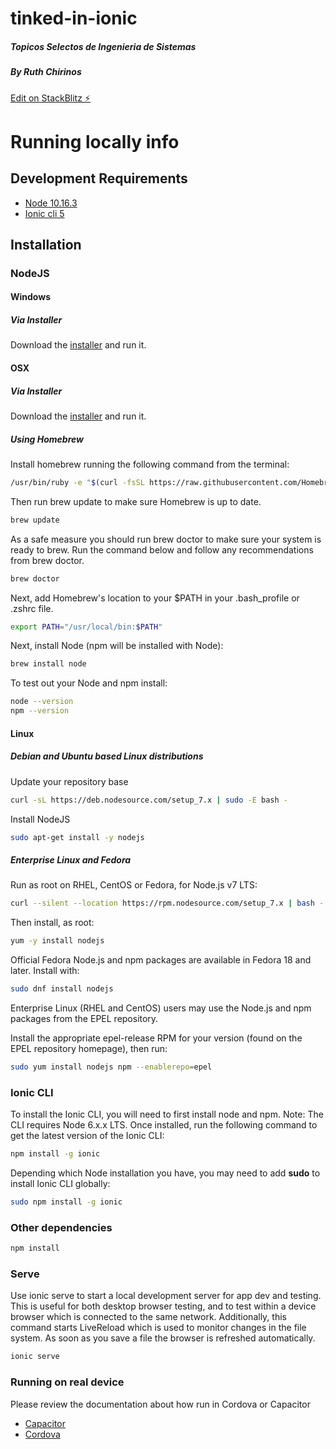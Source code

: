 # tinked-in-ionic

##### Topicos Selectos de Ingenieria de Sistemas
##### By Ruth Chirinos

[Edit on StackBlitz ⚡️](https://stackblitz.com/edit/tinked-in-ionic)


# Running locally info

## Development Requirements

* [Node 10.16.3](https://nodejs.org/en/)
* [Ionic cli 5](http://ionicframework.com/docs/cli/)

## Installation

### NodeJS

#### Windows

##### Via Installer

Download the [installer](https://nodejs.org/dist/v7.9.0/node-v7.9.0-x86.msi) and run it.

#### OSX

##### Via Installer

Download the [installer](https://nodejs.org/dist/v7.9.0/node-v7.9.0.pkg) and run it.

##### Using Homebrew

Install homebrew running the following command from the terminal:

```bash
/usr/bin/ruby -e "$(curl -fsSL https://raw.githubusercontent.com/Homebrew/install/master/install)"
```

Then run brew update to make sure Homebrew is up to date.

```bash
brew update
```

As a safe measure you should run brew doctor to make sure your system is ready to brew. Run the command below and follow any recommendations from brew doctor.

```bash
brew doctor
```

Next, add Homebrew's location to your $PATH in your .bash_profile or .zshrc file.

```bash
export PATH="/usr/local/bin:$PATH"
```

Next, install Node (npm will be installed with Node):

```bash
brew install node
```

To test out your Node and npm install:

```bash
node --version
npm --version
```

#### Linux

##### Debian and Ubuntu based Linux distributions

Update your repository base

```bash
curl -sL https://deb.nodesource.com/setup_7.x | sudo -E bash -
```

Install NodeJS

```bash
sudo apt-get install -y nodejs
```

##### Enterprise Linux and Fedora

Run as root on RHEL, CentOS or Fedora, for Node.js v7 LTS:

```bash
curl --silent --location https://rpm.nodesource.com/setup_7.x | bash -
```

Then install, as root:

```bash
yum -y install nodejs
```

Official Fedora Node.js and npm packages are available in Fedora 18 and later. Install with:

```bash
sudo dnf install nodejs
```

Enterprise Linux (RHEL and CentOS) users may use the Node.js and npm packages from the EPEL repository.

Install the appropriate epel-release RPM for your version (found on the EPEL repository homepage), then run:

```bash
sudo yum install nodejs npm --enablerepo=epel
```

### Ionic CLI

To install the Ionic CLI, you will need to first install node and npm. Note: The CLI requires Node 6.x.x LTS. Once installed, run the following command to get the latest version of the Ionic CLI:

```bash
npm install -g ionic
```
Depending which Node installation you have, you may need to add **sudo** to install Ionic CLI globally:

```bash
sudo npm install -g ionic
```

### Other dependencies
```bash
npm install 
```

### Serve

Use ionic serve to start a local development server for app dev and testing. This is useful for both desktop browser testing, and to test within a device browser which is connected to the same network. Additionally, this command starts LiveReload which is used to monitor changes in the file system. As soon as you save a file the browser is refreshed automatically.

```bash
ionic serve
```

### Running on real device
Please review the documentation about how run in Cordova or Capacitor 
* [Capacitor](https://ionicframework.com/docs/cli/commands/capacitor-add)
* [Cordova](https://ionicframework.com/docs/cli/commands/cordova-build)
